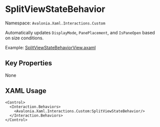 # SplitViewStateBehavior

Namespace: `Avalonia.Xaml.Interactions.Custom`

Automatically updates `DisplayMode`, `PanePlacement`, and `IsPaneOpen` based on size conditions.

Example: [SplitViewStateBehaviorView.axaml](samples/BehaviorsTestApplication/Views/Pages/SplitViewStateBehaviorView.axaml)

## Key Properties
None

## XAML Usage
```xaml
<Control>
  <Interaction.Behaviors>
    <Avalonia.Xaml.Interactions.Custom:SplitViewStateBehavior/>
  </Interaction.Behaviors>
</Control>
```
